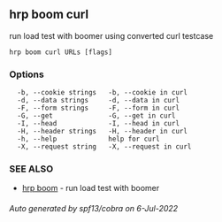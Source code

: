 ## hrp boom curl

run load test with boomer using converted curl testcase

```
hrp boom curl URLs [flags]
```

### Options

```
  -b, --cookie strings   -b, --cookie in curl
  -d, --data strings     -d, --data in curl
  -F, --form strings     -F, --form in curl
  -G, --get              -G, --get in curl
  -I, --head             -I, --head in curl
  -H, --header strings   -H, --header in curl
  -h, --help             help for curl
  -X, --request string   -X, --request in curl
```

### SEE ALSO

* [hrp boom](hrp_boom.md)	 - run load test with boomer

###### Auto generated by spf13/cobra on 6-Jul-2022
